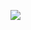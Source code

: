 [<img src="https://www.codewars.com/users/Ciumax/badges/large" />](https://www.codewars.com/users/Ciumax)